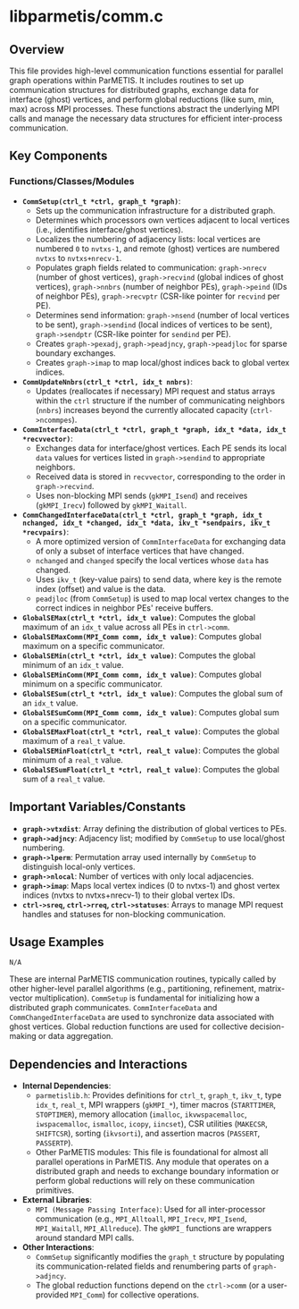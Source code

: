 # libparmetis/comm.c

## Overview

This file provides high-level communication functions essential for parallel graph operations within ParMETIS. It includes routines to set up communication structures for distributed graphs, exchange data for interface (ghost) vertices, and perform global reductions (like sum, min, max) across MPI processes. These functions abstract the underlying MPI calls and manage the necessary data structures for efficient inter-process communication.

## Key Components

### Functions/Classes/Modules

*   **`CommSetup(ctrl_t *ctrl, graph_t *graph)`**:
    *   Sets up the communication infrastructure for a distributed graph.
    *   Determines which processors own vertices adjacent to local vertices (i.e., identifies interface/ghost vertices).
    *   Localizes the numbering of adjacency lists: local vertices are numbered `0` to `nvtxs-1`, and remote (ghost) vertices are numbered `nvtxs` to `nvtxs+nrecv-1`.
    *   Populates graph fields related to communication: `graph->nrecv` (number of ghost vertices), `graph->recvind` (global indices of ghost vertices), `graph->nnbrs` (number of neighbor PEs), `graph->peind` (IDs of neighbor PEs), `graph->recvptr` (CSR-like pointer for `recvind` per PE).
    *   Determines send information: `graph->nsend` (number of local vertices to be sent), `graph->sendind` (local indices of vertices to be sent), `graph->sendptr` (CSR-like pointer for `sendind` per PE).
    *   Creates `graph->pexadj`, `graph->peadjncy`, `graph->peadjloc` for sparse boundary exchanges.
    *   Creates `graph->imap` to map local/ghost indices back to global vertex indices.
*   **`CommUpdateNnbrs(ctrl_t *ctrl, idx_t nnbrs)`**:
    *   Updates (reallocates if necessary) MPI request and status arrays within the `ctrl` structure if the number of communicating neighbors (`nnbrs`) increases beyond the currently allocated capacity (`ctrl->ncommpes`).
*   **`CommInterfaceData(ctrl_t *ctrl, graph_t *graph, idx_t *data, idx_t *recvvector)`**:
    *   Exchanges data for interface/ghost vertices. Each PE sends its local `data` values for vertices listed in `graph->sendind` to appropriate neighbors.
    *   Received data is stored in `recvvector`, corresponding to the order in `graph->recvind`.
    *   Uses non-blocking MPI sends (`gkMPI_Isend`) and receives (`gkMPI_Irecv`) followed by `gkMPI_Waitall`.
*   **`CommChangedInterfaceData(ctrl_t *ctrl, graph_t *graph, idx_t nchanged, idx_t *changed, idx_t *data, ikv_t *sendpairs, ikv_t *recvpairs)`**:
    *   A more optimized version of `CommInterfaceData` for exchanging data of only a subset of interface vertices that have changed.
    *   `nchanged` and `changed` specify the local vertices whose `data` has changed.
    *   Uses `ikv_t` (key-value pairs) to send data, where key is the remote index (offset) and value is the data.
    *   `peadjloc` (from `CommSetup`) is used to map local vertex changes to the correct indices in neighbor PEs' receive buffers.
*   **`GlobalSEMax(ctrl_t *ctrl, idx_t value)`**: Computes the global maximum of an `idx_t` value across all PEs in `ctrl->comm`.
*   **`GlobalSEMaxComm(MPI_Comm comm, idx_t value)`**: Computes global maximum on a specific communicator.
*   **`GlobalSEMin(ctrl_t *ctrl, idx_t value)`**: Computes the global minimum of an `idx_t` value.
*   **`GlobalSEMinComm(MPI_Comm comm, idx_t value)`**: Computes global minimum on a specific communicator.
*   **`GlobalSESum(ctrl_t *ctrl, idx_t value)`**: Computes the global sum of an `idx_t` value.
*   **`GlobalSESumComm(MPI_Comm comm, idx_t value)`**: Computes global sum on a specific communicator.
*   **`GlobalSEMaxFloat(ctrl_t *ctrl, real_t value)`**: Computes the global maximum of a `real_t` value.
*   **`GlobalSEMinFloat(ctrl_t *ctrl, real_t value)`**: Computes the global minimum of a `real_t` value.
*   **`GlobalSESumFloat(ctrl_t *ctrl, real_t value)`**: Computes the global sum of a `real_t` value.

## Important Variables/Constants

*   **`graph->vtxdist`**: Array defining the distribution of global vertices to PEs.
*   **`graph->adjncy`**: Adjacency list; modified by `CommSetup` to use local/ghost numbering.
*   **`graph->lperm`**: Permutation array used internally by `CommSetup` to distinguish local-only vertices.
*   **`graph->nlocal`**: Number of vertices with only local adjacencies.
*   **`graph->imap`**: Maps local vertex indices (0 to nvtxs-1) and ghost vertex indices (nvtxs to nvtxs+nrecv-1) to their global vertex IDs.
*   **`ctrl->sreq`, `ctrl->rreq`, `ctrl->statuses`**: Arrays to manage MPI request handles and statuses for non-blocking communication.

## Usage Examples

```
N/A
```
These are internal ParMETIS communication routines, typically called by other higher-level parallel algorithms (e.g., partitioning, refinement, matrix-vector multiplication). `CommSetup` is fundamental for initializing how a distributed graph communicates. `CommInterfaceData` and `CommChangedInterfaceData` are used to synchronize data associated with ghost vertices. Global reduction functions are used for collective decision-making or data aggregation.

## Dependencies and Interactions

*   **Internal Dependencies**:
    *   `parmetislib.h`: Provides definitions for `ctrl_t`, `graph_t`, `ikv_t`, type `idx_t`, `real_t`, MPI wrappers (`gkMPI_*`), timer macros (`STARTTIMER`, `STOPTIMER`), memory allocation (`imalloc`, `ikvwspacemalloc`, `iwspacemalloc`, `ismalloc`, `icopy`, `iincset`), CSR utilities (`MAKECSR`, `SHIFTCSR`), sorting (`ikvsorti`), and assertion macros (`PASSERT`, `PASSERTP`).
    *   Other ParMETIS modules: This file is foundational for almost all parallel operations in ParMETIS. Any module that operates on a distributed graph and needs to exchange boundary information or perform global reductions will rely on these communication primitives.
*   **External Libraries**:
    *   `MPI (Message Passing Interface)`: Used for all inter-processor communication (e.g., `MPI_Alltoall`, `MPI_Irecv`, `MPI_Isend`, `MPI_Waitall`, `MPI_Allreduce`). The `gkMPI_` functions are wrappers around standard MPI calls.
*   **Other Interactions**:
    *   `CommSetup` significantly modifies the `graph_t` structure by populating its communication-related fields and renumbering parts of `graph->adjncy`.
    *   The global reduction functions depend on the `ctrl->comm` (or a user-provided `MPI_Comm`) for collective operations.

```
